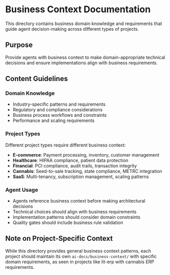 # Business Context Documentation

This directory contains business domain knowledge and requirements that guide agent decision-making across different types of projects.

## Purpose

Provide agents with business context to make domain-appropriate technical decisions and ensure implementations align with business requirements.

## Content Guidelines

### Domain Knowledge
- Industry-specific patterns and requirements
- Regulatory and compliance considerations  
- Business process workflows and constraints
- Performance and scaling requirements

### Project Types
Different project types require different business context:
- **E-commerce**: Payment processing, inventory, customer management
- **Healthcare**: HIPAA compliance, patient data protection
- **Financial**: PCI compliance, audit trails, transaction integrity  
- **Cannabis**: Seed-to-sale tracking, state compliance, METRC integration
- **SaaS**: Multi-tenancy, subscription management, scaling patterns

### Agent Usage
- Agents reference business context before making architectural decisions
- Technical choices should align with business requirements
- Implementation patterns should consider domain constraints
- Quality gates should include business rule validation

## Note on Project-Specific Context

While this directory provides general business context patterns, each project should maintain its own `ai-docs/business-context/` with specific domain requirements, as seen in projects like lit-erp with cannabis ERP requirements.